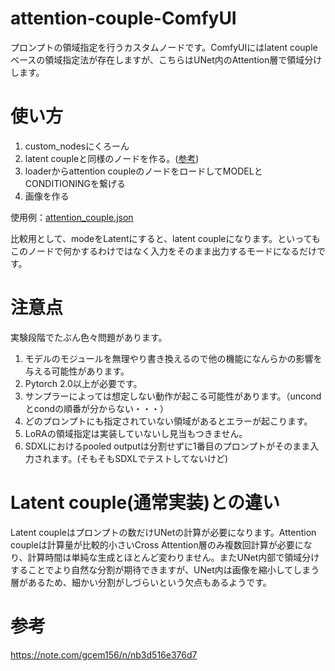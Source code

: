 # attention-couple-ComfyUI
プロンプトの領域指定を行うカスタムノードです。ComfyUIにはlatent coupleベースの領域指定法が存在しますが、こちらはUNet内のAttention層で領域分けします。

# 使い方
1. custom_nodesにくろーん
2. latent coupleと同様のノードを作る。([参考](https://comfyui.creamlab.net/nodes/ConditioningSetMask))
3. loaderからattention coupleのノードをロードしてMODELとCONDITIONINGを繋げる
4. 画像を作る

使用例：[attention_couple.json](https://github.com/laksjdjf/attention-couple-ComfyUI/blob/main/attention_couple.json)

比較用として、modeをLatentにすると、latent coupleになります。といってもこのノードで何かするわけではなく入力をそのまま出力するモードになるだけです。

# 注意点
実験段階でたぶん色々問題があります。

1. モデルのモジュールを無理やり書き換えるので他の機能になんらかの影響を与える可能性があります。
2. Pytorch 2.0以上が必要です。
3. サンプラーによっては想定しない動作が起こる可能性があります。（uncondとcondの順番が分からない・・・）
4. どのプロンプトにも指定されていない領域があるとエラーが起こります。
5. LoRAの領域指定は実装していないし見当もつきません。
6. SDXLにおけるpooled outputは分割せずに1番目のプロンプトがそのまま入力されます。(そもそもSDXLでテストしてないけど)

# Latent couple(通常実装)との違い
Latent coupleはプロンプトの数だけUNetの計算が必要になります。Attention coupleは計算量が比較的小さいCross Attention層のみ複数回計算が必要になり、計算時間は単純な生成とほとんど変わりません。またUNet内部で領域分けすることでより自然な分割が期待できますが、UNet内は画像を縮小してしまう層があるため、細かい分割がしづらいという欠点もあるようです。

# 参考
https://note.com/gcem156/n/nb3d516e376d7
